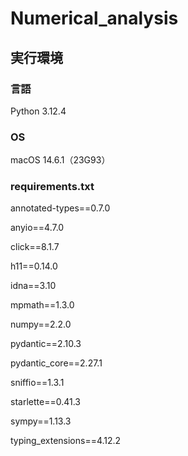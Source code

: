 # Numerical_analysis

## 実行環境
### 言語
Python 3.12.4

### OS
macOS 14.6.1（23G93）

### requirements.txt
annotated-types==0.7.0

anyio==4.7.0

click==8.1.7

h11==0.14.0

idna==3.10

mpmath==1.3.0

numpy==2.2.0

pydantic==2.10.3

pydantic_core==2.27.1

sniffio==1.3.1

starlette==0.41.3

sympy==1.13.3

typing_extensions==4.12.2


